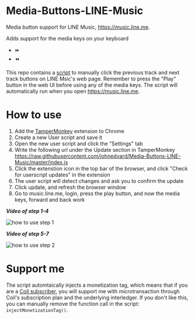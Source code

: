 # Media-Buttons-LINE-Music
Media button support for LINE Music, https://music.line.me.

Adds support for the media keys on your keyboard
- :fast_forward:
- :rewind:

This repo contains a [script](https://github.com/johnedvard/Media-Buttons-LINE-Music/blob/master/index.js) to manually click the previous track and next track buttons on LINE Msic's web page. Remember to press the "Play" button in the web UI before using any of the media keys. The script will automatically run when you open https://music.line.me.

# How to use

1. Add the [TamperMonkey](https://chrome.google.com/webstore/detail/tampermonkey/dhdgffkkebhmkfjojejmpbldmpobfkfo) extension to Chrome
2. Create a new User script and save it
3. Open the new user script and click the "Settings" tab
4. Write the following url under the Update section in TamperMonkey
https://raw.githubusercontent.com/johnedvard/Media-Buttons-LINE-Music/master/index.js
5. Click the extenstion icon in the top bar of the browser, and click "Check for userscript updates" in the extension
6. The user script will detect changes and ask you to confirm the update
7. Click update, and refresh the browser window
8. Go to music.line.me, login, press the play button, and now the media keys, forward and back work


___Video of step 1-4___

![how to use step 1](https://github.com/johnedvard/Media-Buttons-LINE-Music/blob/master/how%20to%20use%20step%201.gif?raw=true)


___Video of step 5-7___

![how to use step 2](https://github.com/johnedvard/Media-Buttons-LINE-Music/blob/master/how%20to%20use%20step%202.gif?raw=true)

# Support me

The script automtaically injects a monetization tag, which means that if you are a [Coil subscriber](https://coil.com/), you will support me with microtransaction through Coil's subscription plan and the underlying interledger.
If you don't like this, you can manually remove the function call in the script: `injectMonetizationTag()`.
